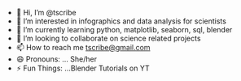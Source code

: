 - 👋 Hi, I’m @tscribe
- 👀 I’m interested in infographics and data analysis for scientists
- 🌱 I’m currently learning python, matplotlib, seaborn, sql, blender
- 💞️ I’m looking to collaborate on science related projects
- 📫 How to reach me tscribe@gmail.com
- 😄 Pronouns: ... She/her
- ⚡ Fun Things: ...Blender Tutorials on YT

<!---
tscribe/tscribe is a ✨ special ✨ repository because its `README.md` (this file) appears on your GitHub profile.
You can click the Preview link to take a look at your changes.
--->
